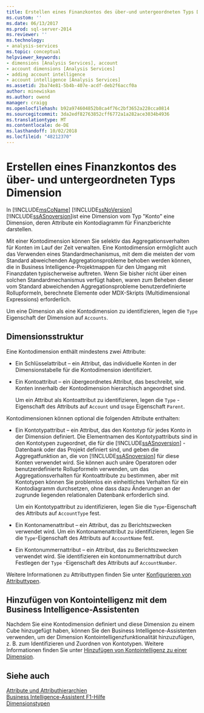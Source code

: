 ```yaml
---
title: Erstellen eines Finanzkontos des über-und untergeordneten Typs Dimension | Microsoft-Dokumentation
ms.custom: ''
ms.date: 06/13/2017
ms.prod: sql-server-2014
ms.reviewer: ''
ms.technology:
- analysis-services
ms.topic: conceptual
helpviewer_keywords:
- dimensions [Analysis Services], account
- account dimensions [Analysis Services]
- adding account intelligence
- account intelligence [Analysis Services]
ms.assetid: 2ba74e81-5b4b-407e-acdf-deb2f6accf0a
author: minewiskan
ms.author: owend
manager: craigg
ms.openlocfilehash: b92a974604852b8ca4f76c2bf3652a228cca0814
ms.sourcegitcommit: 3da2edf82763852cff6772a1a282ace3034b4936
ms.translationtype: MT
ms.contentlocale: de-DE
ms.lasthandoff: 10/02/2018
ms.locfileid: "48212370"
---
```

# <a name="create-a-finance-account-of-parent-child-type-dimension"></a>Erstellen eines Finanzkontos des über- und untergeordneten Typs Dimension
  In [!INCLUDE[msCoName](../../includes/msconame-md.md)] [!INCLUDE[ssNoVersion](../../includes/ssnoversion-md.md)] [!INCLUDE[ssASnoversion](../../includes/ssasnoversion-md.md)]ist eine Dimension vom Typ "Konto" eine Dimension, deren Attribute ein Kontodiagramm für Finanzberichte darstellen.  
  
 Mit einer Kontodimension können Sie selektiv das Aggregationsverhalten für Konten im Lauf der Zeit verwalten. Eine Kontodimension ermöglicht auch das Verwenden eines Standardmechanismus, mit dem die meisten der vom Standard abweichenden Aggregationsprobleme behoben werden können, die in Business Intelligence-Projektmappen für den Umgang mit Finanzdaten typischerweise auftreten. Wenn Sie bisher nicht über einen solchen Standardmechanismus verfügt haben, waren zum Beheben dieser vom Standard abweichenden Aggregationsprobleme benutzerdefinierte Rollupformeln, berechnete Elemente oder MDX-Skripts (Multidimensional Expressions) erforderlich.  
  
 Um eine Dimension als eine Kontodimension zu identifizieren, legen die `Type` Eigenschaft der Dimension auf `Accounts`.  
  
## <a name="dimension-structure"></a>Dimensionsstruktur  
 Eine Kontodimension enthält mindestens zwei Attribute:  
  
-   Ein Schlüsselattribut – ein Attribut, das individuelle Konten in der Dimensionstabelle für die Kontodimension identifiziert.  
  
-   Ein Kontoattribut – ein übergeordnetes Attribut, das beschreibt, wie Konten innerhalb der Kontodimension hierarchisch angeordnet sind.  
  
     Um ein Attribut als Kontoattribut zu identifizieren, legen die `Type` -Eigenschaft des Attributs auf `Account` und `Usage` Eigenschaft `Parent`.  
  
 Kontodimensionen können optional die folgenden Attribute enthalten:  
  
-   Ein Kontotypattribut – ein Attribut, das den Kontotyp für jedes Konto in der Dimension definiert. Die Elementnamen des Kontotypattributs sind in den Kontotypen zugeordnet, die für die [!INCLUDE[ssASnoversion](../../includes/ssasnoversion-md.md)] -Datenbank oder das Projekt definiert sind, und geben die Aggregatfunktion an, die von [!INCLUDE[ssASnoversion](../../includes/ssasnoversion-md.md)] für diese Konten verwendet wird. Sie können auch unäre Operatoren oder benutzerdefinierte Rollupformeln verwenden, um das Aggregationsverhalten für Kontoattribute zu bestimmen, aber mit Kontotypen können Sie problemlos ein einheitliches Verhalten für ein Kontodiagramm durchsetzen, ohne dass dazu Änderungen an der zugrunde liegenden relationalen Datenbank erforderlich sind.  
  
     Um ein Kontotypattribut zu identifizieren, legen Sie die `Type`-Eigenschaft des Attributs auf `AccountType` fest.  
  
-   Ein Kontonamenattribut – ein Attribut, das zu Berichtszwecken verwendet wird. Um ein Kontonamenattribut zu identifizieren, legen Sie die `Type`-Eigenschaft des Attributs auf `AccountName` fest.  
  
-   Ein Kontonummernattribut – ein Attribut, das zu Berichtszwecken verwendet wird. Sie identifizieren ein kontonummernattribut durch Festlegen der `Type` -Eigenschaft des Attributs auf `AccountNumber`.  
  
 Weitere Informationen zu Attributtypen finden Sie unter [Konfigurieren von Attributtypen](attribute-properties-configure-attribute-types.md).  
  
## <a name="adding-account-intelligence-with-the-business-intelligence-wizard"></a>Hinzufügen von Kontointelligenz mit dem Business Intelligence-Assistenten  
 Nachdem Sie eine Kontodimension definiert und diese Dimension zu einem Cube hinzugefügt haben, können Sie den Business Intelligence-Assistenten verwenden, um der Dimension Kontointelligenzfunktionalität hinzuzufügen, z. B. zum Identifizieren und Zuordnen von Kontotypen. Weitere Informationen finden Sie unter [Hinzufügen von Kontointelligenz zu einer Dimension](bi-wizard-add-account-intelligence-to-a-dimension.md).  
  
## <a name="see-also"></a>Siehe auch  
 [Attribute und Attributhierarchien](../multidimensional-models-olap-logical-dimension-objects/attributes-and-attribute-hierarchies.md)   
 [Business Intelligence-Assistent F1-Hilfe](../business-intelligence-wizard-f1-help.md)   
 [Dimensionstypen](../multidimensional-models-olap-logical-dimension-objects/database-dimension-properties-types.md)  
  
  
